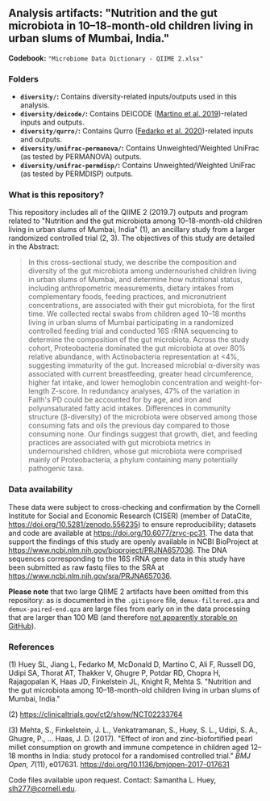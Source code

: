 ## Analysis artifacts: "Nutrition and the gut microbiota in 10&ndash;18-month-old children living in urban slums of Mumbai, India."

**Codebook:** `"Microbiome Data Dictionary - QIIME 2.xlsx"`

### Folders

- **`diversity/`:** Contains diversity-related inputs/outputs used in this analysis.
- **`diversity/deicode/`:** Contains DEICODE ([Martino et al. 2019](https://msystems.asm.org/content/4/1/e00016-19.abstract))-related inputs and outputs.
- **`diversity/qurro/`:** Contains Qurro ([Fedarko et al. 2020](https://academic.oup.com/nargab/article/2/2/lqaa023/5826153))-related inputs and outputs.
- **`diversity/unifrac-permanova/`:** Contains Unweighted/Weighted UniFrac (as
  tested by PERMANOVA) outputs.
- **`diversity/unifrac-permdisp/`:** Contains Unweighted/Weighted UniFrac (as
  tested by PERMDISP) outputs.

### What is this repository?

This repository includes all of the QIIME 2 (2019.7) outputs and program related to "Nutrition and the gut microbiota among 10&ndash;18-month-old children living in urban slums of Mumbai, India" (1), an ancillary study from a larger randomized controlled trial (2, 3). The objectives of this study are detailed in the Abstract:

> In this cross-sectional study, we describe the composition and diversity of the gut microbiota among undernourished children living in urban slums of Mumbai, and determine how nutritional status, including anthropometric measurements, dietary intakes from complementary foods, feeding practices, and micronutrient concentrations, are associated with their gut microbiota, for the first time. We collected rectal swabs from children aged 10&ndash;18 months living in urban slums of Mumbai participating in a randomized controlled feeding trial and conducted 16S rRNA sequencing to determine the composition of the gut microbiota. Across the study cohort, Proteobacteria dominated the gut microbiota at over 80% relative abundance, with Actinobacteria representation at <4%, suggesting immaturity of the gut. Increased microbial &alpha;-diversity was associated with current breastfeeding, greater head circumference, higher fat intake, and lower hemoglobin concentration and weight-for-length Z-score. In redundancy analyses, 47% of the variation in Faith's PD could be accounted for by age, and iron and polyunsaturated fatty acid intakes. Differences in community structure (&beta;-diversity) of the microbiota were observed among those consuming fats and oils the previous day compared to those consuming none. Our findings suggest that growth, diet, and feeding practices are associated with gut microbiota metrics in undernourished children, whose gut microbiota were comprised mainly of Proteobacteria, a phylum containing many potentially pathogenic taxa.

### Data availability
These data were subject to cross-checking and confirmation by the Cornell Institute for Social and Economic Research (CISER) (member of DataCite, https://doi.org/10.5281/zenodo.556235) to ensure reproducibility; datasets and code are available at https://doi.org/10.6077/zrvc-pc31. The data that support the findings of this study are openly available in NCBI BioProject at https://www.ncbi.nlm.nih.gov/bioproject/PRJNA657036. The DNA sequences corresponding to the 16S rRNA gene data in this study have been submitted as raw fastq files to the SRA at https://www.ncbi.nlm.nih.gov/sra/PRJNA657036.

**Please note** that two large QIIME 2 artifacts have been omitted from this
repository: as is documented in the `.gitignore` file, `demux-filtered.qza` and
`demux-paired-end.qza` are large files from early on in the data processing
that are larger than 100 MB (and therefore [not apparently storable on GitHub](https://stackoverflow.com/a/59479166/10730311)).

### References

(1) Huey SL, Jiang L, Fedarko M, McDonald D, Martino C, Ali F, Russell DG, Udipi SA, Thorat AT, Thakker V, Ghugre P, Potdar RD, Chopra H, Rajagopalan K, Haas JD, Finkelstein JL, Knight R, Mehta S. "Nutrition and the gut microbiota among 10&ndash;18-month-old children living in urban slums of Mumbai, India."

(2) https://clinicaltrials.gov/ct2/show/NCT02233764

(3) Mehta, S., Finkelstein, J. L., Venkatramanan, S., Huey, S. L., Udipi, S. A., Ghugre, P., ...  Haas, J. D. (2017). "Effect of iron and zinc-biofortified pearl millet consumption on growth and immune competence in children aged 12&ndash;18 months in India: study protocol for a randomised controlled trial." _BMJ Open, 7_(11), e017631. https://doi.org/10.1136/bmjopen-2017-017631


Code files available upon request. Contact: Samantha L. Huey, slh277@cornell.edu.
